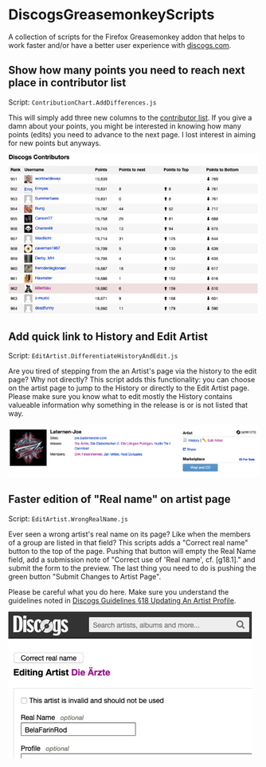 # DiscogsGreasemonkeyScripts
A collection of scripts for the Firefox Greasemonkey addon that helps to work faster and/or have a better user experience with [discogs.com](https://www.discogs.com).

## Show how many points you need to reach next place in contributor list

Script: `ContributionChart.AddDifferences.js`

This will simply add three new columns to the [contributor list](https://www.discogs.com/stats/contributors?page=20). If you give a damn about your points, you might be interested
in knowing how many points (edits) you need to advance to the next page. I lost interest
in aiming for new points but anyways.

![Preview of script](./img/ContributionChart.AddDifferences.png)

## Add quick link to History and Edit Artist

Script: `EditArtist.DifferentiateHistoryAndEdit.js`

Are you tired of stepping from the an Artist's page via the history to
the edit page? Why not directly? This script adds this functionality:
you can choose on the artist page to jump to the History or directly to
the Edit Artist page. Please make sure you know what to edit mostly the
History contains valueable information why something in the release is
or is not listed that way.

![Preview of script](./img/EditArtist.DifferentiateHistoryAndEdit.png)

## Faster edition of "Real name" on artist page

Script: `EditArtist.WrongRealName.js`

Ever seen a wrong artist's real name on its page? Like when the members
of a group are listed in that field? This scripts adds a "Correct real name"
button to the top of the page. Pushing that button will empty the Real Name
field, add a submission note of "Correct use of 'Real name', cf. [g18.1]."
and submit the form to the preview. The last thing you need to do is pushing
the green button "Submit Changes to Artist Page".

Please be careful what you do here. Make sure you understand the guidelines
noted in [Discogs Guidelines §18 Updating An Artist Profile](https://support.discogs.com/hc/en-us/articles/360005055513-Database-Guidelines-18-Updating-An-Artist-Profile#Real_Name).

![Preview of script](./img/EditArtist.WrongRealName.png)
